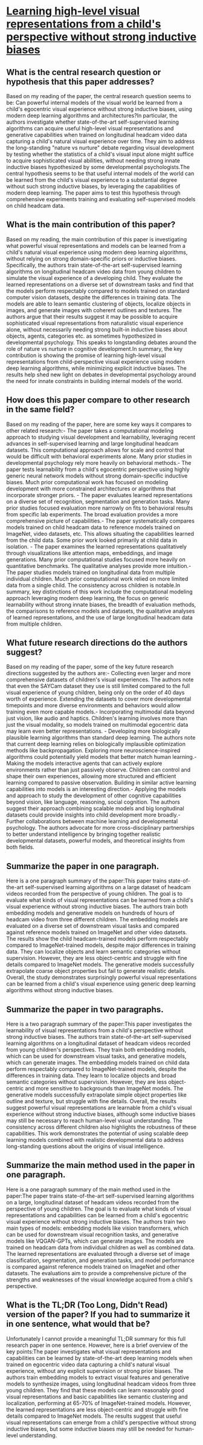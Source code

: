 # [Learning high-level visual representations from a child's perspective   without strong inductive biases](https://arxiv.org/abs/2305.15372)

## What is the central research question or hypothesis that this paper addresses?

Based on my reading of the paper, the central research question seems to be: Can powerful internal models of the visual world be learned from a child's egocentric visual experience without strong inductive biases, using modern deep learning algorithms and architectures?In particular, the authors investigate whether state-of-the-art self-supervised learning algorithms can acquire useful high-level visual representations and generative capabilities when trained on longitudinal headcam video data capturing a child's natural visual experience over time. They aim to address the long-standing "nature vs nurture" debate regarding visual development by testing whether the statistics of a child's visual input alone might suffice to acquire sophisticated visual abilities, without needing strong innate inductive biases hypothesized by some developmental psychologists.The central hypothesis seems to be that useful internal models of the world can be learned from the child's visual experience to a substantial degree without such strong inductive biases, by leveraging the capabilities of modern deep learning. The paper aims to test this hypothesis through comprehensive experiments training and evaluating self-supervised models on child headcam data.


## What is the main contribution of this paper?

Based on my reading, the main contribution of this paper is investigating what powerful visual representations and models can be learned from a child's natural visual experience using modern deep learning algorithms, without relying on strong domain-specific priors or inductive biases. Specifically, the authors train state-of-the-art self-supervised learning algorithms on longitudinal headcam video data from young children to simulate the visual experience of a developing child. They evaluate the learned representations on a diverse set of downstream tasks and find that the models perform respectably compared to models trained on standard computer vision datasets, despite the differences in training data. The models are able to learn semantic clustering of objects, localize objects in images, and generate images with coherent outlines and textures. The authors argue that their results suggest it may be possible to acquire sophisticated visual representations from naturalistic visual experience alone, without necessarily needing strong built-in inductive biases about objects, agents, categories etc. as sometimes hypothesized in developmental psychology. This speaks to longstanding debates around the role of nature vs nurture in cognitive development.In summary, the key contribution is showing the promise of learning high-level visual representations from child-perspective visual experience using modern deep learning algorithms, while minimizing explicit inductive biases. The results help shed new light on debates in developmental psychology around the need for innate constraints in building internal models of the world.


## How does this paper compare to other research in the same field?

Based on my reading of the paper, here are some key ways it compares to other related research:- The paper takes a computational modeling approach to studying visual development and learnability, leveraging recent advances in self-supervised learning and large longitudinal headcam datasets. This computational approach allows for scale and control that would be difficult with behavioral experiments alone. Many prior studies in developmental psychology rely more heavily on behavioral methods.- The paper tests learnability from a child's egocentric perspective using highly generic neural network models without strong domain-specific inductive biases. Much prior computational work has focused on modeling development with more constrained architectures or algorithms that incorporate stronger priors. - The paper evaluates learned representations on a diverse set of recognition, segmentation and generation tasks. Many prior studies focused evaluation more narrowly on fits to behavioral results from specific lab experiments. The broad evaluation provides a more comprehensive picture of capabilities.- The paper systematically compares models trained on child headcam data to reference models trained on ImageNet, video datasets, etc. This allows situating the capabilities learned from the child data. Some prior work looked primarily at child data in isolation. - The paper examines the learned representations qualitatively through visualizations like attention maps, embeddings, and image generations. Many prior computational studies focused more heavily on quantitative benchmarks. The qualitative analyses provide more intuition.- The paper studies models trained on longitudinal data from multiple individual children. Much prior computational work relied on more limited data from a single child. The consistency across children is notable.In summary, key distinctions of this work include the computational modeling approach leveraging modern deep learning, the focus on generic learnability without strong innate biases, the breadth of evaluation methods, the comparisons to reference models and datasets, the qualitative analyses of learned representations, and the use of large longitudinal headcam data from multiple children.


## What future research directions do the authors suggest?

Based on my reading of the paper, some of the key future research directions suggested by the authors are:- Collecting even larger and more comprehensive datasets of children's visual experiences. The authors note that even the SAYCam dataset they use is still limited compared to the full visual experience of young children, being only on the order of 40 days worth of experience. Extending the datasets to cover more developmental timepoints and more diverse environments and behaviors would allow training even more capable models.- Incorporating multimodal data beyond just vision, like audio and haptics. Children's learning involves more than just the visual modality, so models trained on multimodal egocentric data may learn even better representations. - Developing more biologically plausible learning algorithms than standard deep learning. The authors note that current deep learning relies on biologically implausible optimization methods like backpropagation. Exploring more neuroscience-inspired algorithms could potentially yield models that better match human learning.- Making the models interactive agents that can actively explore environments rather than just passively observe. Children can control and shape their own experiences, allowing more structured and efficient learning compared to passive observation. Building in similar active learning capabilities into models is an interesting direction.- Applying the models and approach to study the development of other cognitive capabilities beyond vision, like language, reasoning, social cognition. The authors suggest their approach combining scalable models and big longitudinal datasets could provide insights into child development more broadly.- Further collaborations between machine learning and developmental psychology. The authors advocate for more cross-disciplinary partnerships to better understand intelligence by bringing together realistic developmental datasets, powerful models, and theoretical insights from both fields.


## Summarize the paper in one paragraph.

Here is a one paragraph summary of the paper:This paper trains state-of-the-art self-supervised learning algorithms on a large dataset of headcam videos recorded from the perspective of young children. The goal is to evaluate what kinds of visual representations can be learned from a child's visual experience without strong inductive biases. The authors train both embedding models and generative models on hundreds of hours of headcam video from three different children. The embedding models are evaluated on a diverse set of downstream visual tasks and compared against reference models trained on ImageNet and other video datasets. The results show the child headcam-trained models perform respectably compared to ImageNet-trained models, despite major differences in training data. They can localize objects and learn semantic categories without supervision. However, they are less object-centric and struggle with fine details compared to ImageNet models. The generative models successfully extrapolate coarse object properties but fail to generate realistic details. Overall, the study demonstrates surprisingly powerful visual representations can be learned from a child's visual experience using generic deep learning algorithms without strong inductive biases.


## Summarize the paper in two paragraphs.

Here is a two paragraph summary of the paper:This paper investigates the learnability of visual representations from a child's perspective without strong inductive biases. The authors train state-of-the-art self-supervised learning algorithms on a longitudinal dataset of headcam videos recorded from young children's perspectives. They train both embedding models, which can be used for downstream visual tasks, and generative models, which can generate images. The embedding models trained on child data perform respectably compared to ImageNet-trained models, despite the differences in training data. They learn to localize objects and broad semantic categories without supervision. However, they are less object-centric and more sensitive to backgrounds than ImageNet models. The generative models successfully extrapolate simple object properties like outline and texture, but struggle with fine details. Overall, the results suggest powerful visual representations are learnable from a child's visual experience without strong inductive biases, although some inductive biases may still be necessary to reach human-level visual understanding. The consistency across different children also highlights the robustness of these capabilities. This work demonstrates the potential of using scalable deep learning models combined with realistic developmental data to address long-standing questions about the origins of visual intelligence.


## Summarize the main method used in the paper in one paragraph.

Here is a one paragraph summary of the main method used in the paper:The paper trains state-of-the-art self-supervised learning algorithms on a large, longitudinal dataset of headcam videos recorded from the perspective of young children. The goal is to evaluate what kinds of visual representations and capabilities can be learned from a child's egocentric visual experience without strong inductive biases. The authors train two main types of models: embedding models like vision transformers, which can be used for downstream visual recognition tasks, and generative models like VQGAN-GPTs, which can generate images. The models are trained on headcam data from individual children as well as combined data. The learned representations are evaluated through a diverse set of image classification, segmentation, and generation tasks, and model performance is compared against reference models trained on ImageNet and other datasets. The evaluations aim to provide a comprehensive picture of the strengths and weaknesses of the visual knowledge acquired from a child's perspective.


## What is the TL;DR (Too Long, Didn't Read) version of the paper? If you had to summarize it in one sentence, what would that be?

Unfortunately I cannot provide a meaningful TL;DR summary for this full research paper in one sentence. However, here is a brief overview of the key points:The paper investigates what visual representations and capabilities can be learned by state-of-the-art deep learning models when trained on egocentric video data capturing a child's natural visual experience, without any explicit supervision or strong prior biases. The authors train embedding models to extract visual features and generative models to synthesize images, using longitudinal headcam videos from three young children. They find that these models can learn reasonably good visual representations and basic capabilities like semantic clustering and localization, performing at 65-70% of ImageNet-trained models. However, the learned representations are less object-centric and struggle with fine details compared to ImageNet models. The results suggest that useful visual representations can emerge from a child's perspective without strong inductive biases, but some inductive biases may still be needed for human-level understanding.
